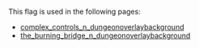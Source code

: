 This flag is used in the following pages:
 - [complex_controls_n_dungeonoverlaybackground](../events/complex_controls_n_dungeonoverlaybackground.md)
 - [the_burning_bridge_n_dungeonoverlaybackground](../events/the_burning_bridge_n_dungeonoverlaybackground.md)
